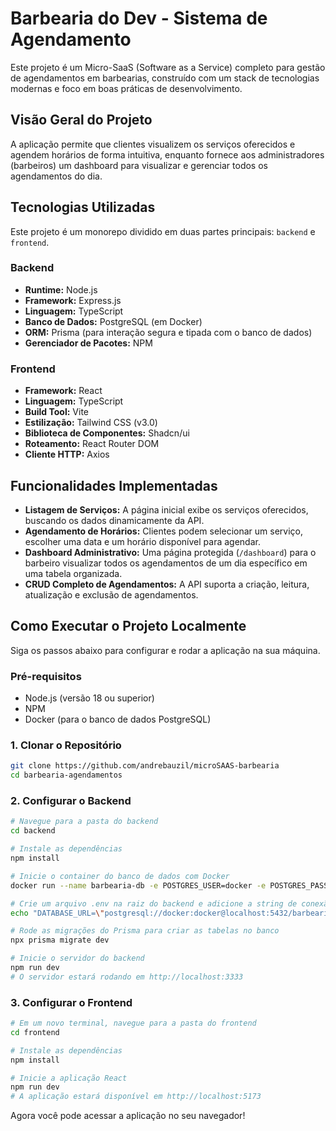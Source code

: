 # Barbearia do Dev - Sistema de Agendamento

Este projeto é um Micro-SaaS (Software as a Service) completo para gestão de agendamentos em barbearias, construído com um stack de tecnologias modernas e foco em boas práticas de desenvolvimento.

## Visão Geral do Projeto

A aplicação permite que clientes visualizem os serviços oferecidos e agendem horários de forma intuitiva, enquanto fornece aos administradores (barbeiros) um dashboard para visualizar e gerenciar todos os agendamentos do dia.

## Tecnologias Utilizadas

Este projeto é um monorepo dividido em duas partes principais: `backend` e `frontend`.

### **Backend**
* **Runtime:** Node.js
* **Framework:** Express.js
* **Linguagem:** TypeScript
* **Banco de Dados:** PostgreSQL (em Docker)
* **ORM:** Prisma (para interação segura e tipada com o banco de dados)
* **Gerenciador de Pacotes:** NPM

### **Frontend**
* **Framework:** React
* **Linguagem:** TypeScript
* **Build Tool:** Vite
* **Estilização:** Tailwind CSS (v3.0)
* **Biblioteca de Componentes:** Shadcn/ui
* **Roteamento:** React Router DOM
* **Cliente HTTP:** Axios

## Funcionalidades Implementadas

* **Listagem de Serviços:** A página inicial exibe os serviços oferecidos, buscando os dados dinamicamente da API.
* **Agendamento de Horários:** Clientes podem selecionar um serviço, escolher uma data e um horário disponível para agendar.
* **Dashboard Administrativo:** Uma página protegida (`/dashboard`) para o barbeiro visualizar todos os agendamentos de um dia específico em uma tabela organizada.
* **CRUD Completo de Agendamentos:** A API suporta a criação, leitura, atualização e exclusão de agendamentos.

## Como Executar o Projeto Localmente

Siga os passos abaixo para configurar e rodar a aplicação na sua máquina.

### Pré-requisitos
* Node.js (versão 18 ou superior)
* NPM
* Docker (para o banco de dados PostgreSQL)

### 1. Clonar o Repositório
```bash
git clone https://github.com/andrebauzil/microSAAS-barbearia
cd barbearia-agendamentos
```

### 2. Configurar o Backend
```bash
# Navegue para a pasta do backend
cd backend

# Instale as dependências
npm install

# Inicie o container do banco de dados com Docker
docker run --name barbearia-db -e POSTGRES_USER=docker -e POSTGRES_PASSWORD=docker -e POSTGRES_DB=barbearia -p 5432:5432 -d postgres

# Crie um arquivo .env na raiz do backend e adicione a string de conexão
echo "DATABASE_URL=\"postgresql://docker:docker@localhost:5432/barbearia?schema=public\"" > .env

# Rode as migrações do Prisma para criar as tabelas no banco
npx prisma migrate dev

# Inicie o servidor do backend
npm run dev
# O servidor estará rodando em http://localhost:3333
```

### 3. Configurar o Frontend
```bash
# Em um novo terminal, navegue para a pasta do frontend
cd frontend

# Instale as dependências
npm install

# Inicie a aplicação React
npm run dev
# A aplicação estará disponível em http://localhost:5173
```
Agora você pode acessar a aplicação no seu navegador!